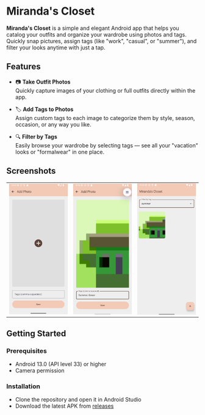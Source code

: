 # Miranda's Closet

**Miranda's Closet** is a simple and elegant Android app that helps you catalog your outfits and organize your wardrobe using photos and tags. Quickly snap pictures, assign tags (like "work", "casual", or "summer"), and filter your looks anytime with just a tap.

## Features

- 📷 **Take Outfit Photos**  
  Quickly capture images of your clothing or full outfits directly within the app.

- 🏷️ **Add Tags to Photos**  
  Assign custom tags to each image to categorize them by style, season, occasion, or any way you like.

- 🔍 **Filter by Tags**  
  Easily browse your wardrobe by selecting tags — see all your "vacation" looks or "formalwear" in one place.

## Screenshots

<table>
  <tbody>
    <tr>
        <td><img src="screenshots/add.png" width="300"></td>
        <td><img src="screenshots/tag.png" width="300""></td>
        <td><img src="screenshots/home.png" width="300"></td>
    </tr>
  </tbody>

</table>

## Getting Started

### Prerequisites

- Android 13.0 (API level 33) or higher
- Camera permission

### Installation

- Clone the repository and open it in Android Studio
- Download the latest APK from [releases](https://github.com/PBillodeau/mirandas-closet/releases)

